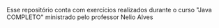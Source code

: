 Esse repositório conta com exercícios realizados durante o curso "Java COMPLETO" ministrado pelo professor Nelio Alves
